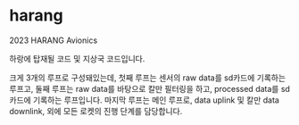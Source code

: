 # harang
2023 HARANG Avionics

하랑에 탑재될 코드 및 지상국 코드입니다.

크게 3개의 루프로 구성돼있는데, 첫째 루프는 센서의 raw data를 sd카드에 기록하는 루프고, 둘째 루프는 raw data를 바탕으로 칼만 필터링을 하고, processed data를 sd카드에 기록하는 루프입니다. 마지막 루프는 메인 루프로, data uplink 및 칼만 data downlink, 외에 모든 로켓의 진행 단계를 담당합니다.